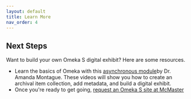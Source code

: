 ```yaml
---
layout: default
title: Learn More
nav_order: 4
---
```


## Next Steps 

Want to build your own Omeka S digital exhibit? Here are some resources. 

- Learn the basics of Omeka with this [asynchronous module](https://scds.github.io/Omeka-S/)by Dr. Amanda Montague. These videos will show you how to create an archival item collection, add metadata, and build a digital exhibit.
- Once you're ready to get going, [request an Omeka S site at McMaster](https://library.mcmaster.ca/services/digital-scholarship#tab-digital-exhibits-omeka)

